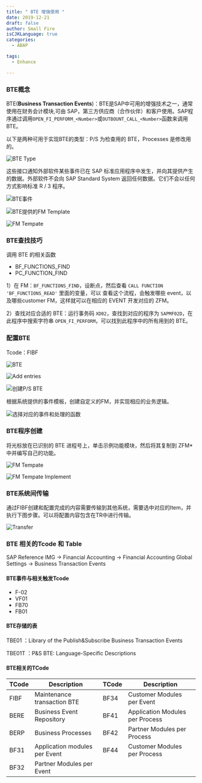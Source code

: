 ```yaml
---
title: " BTE 增强使用 "
date: 2019-12-21
draft: false
author: Small Fire
isCJKLanguage: true
categories: 
  - ABAP

tags: 
  - Enhance

---
```


### BTE概念

BTE(**Business Transaction Events**)：BTE是SAP中可用的增强技术之一，通常使用在财务会计模块,可由 SAP，第三方供应商（合作伙伴）和客户使用。SAP程序通过调用`OPEN_FI_PERFORM_<Number>`或`OUTBOUNT_CALL_<Number>`函数来调用BTE。

以下是两种可用于实现BTE的类型：P/S 为检查用的 BTE，Processes 是修改用的。

![BTE Type](/images/ABAP/BTE5.png)

这些接口通知外部软件某些事件已在 SAP 标准应用程序中发生，并向其提供产生的数据。外部软件不会向 SAP Standard System 返回任何数据。它们不会以任何方式影响标准 R / 3 程序。

![BTE事件](/images/ABAP/BTE6.png)

![BTE提供的FM Template](/images/ABAP/BTE7.png)

![FM Tempate](/images/ABAP/BTE8.png)

### BTE查找技巧

调用 BTE 的相关函数

- BF_FUNCTIONS_FIND
- PC_FUNCTION_FIND

1）在 FM：`BF_FUNCTIONS_FIND`，设断点，然后查看 `CALL FUNCTION 'BF_FUNCTIONS_READ'` 里面的变量，可以
  查看这个流程，会触发哪些 event，以及哪些customer FM，这样就可以在相应的 EVENT 开发对应的 ZFM。

2）查找对应合适的 BTE：运行事务码 `XD02`，查找到对应的程序为 `SAPMF02D`，在此程序中搜索字符串
  `OPEN_FI_PERFORM`，可以找到此程序中的所有用到的 BTE。  

### 配置BTE

Tcode：FIBF

![BTE](/images/ABAP/BTE1.png)

![Add entries](/images/ABAP/BTE3.png)

![创建P/S BTE](/images/ABAP/BTE2.png)

根据系统提供的事件模板，创建自定义的FM，并实现相应的业务逻辑。

![选择对应的事件和处理的函数](/images/ABAP/BTE4.png)

###  BTE程序创建

将光标放在已识别的 BTE 进程号上，单击示例功能模块，然后将其复制到 ZFM* 中并编写自己的功能。

![FM Tempate](/images/ABAP/BTE9.png)

![FM Tempate Implement](/images/ABAP/BTE10.png)

### BTE系统间传输

通过FIBF创建和配置完成的内容需要传输到其他系统，需要选中对应的Item，并执行下图步骤。可以将配置内容包含在TR中进行传输。

![Transfer](/images/ABAP/BTE11.png)

###   BTE 相关的Tcode 和 Table

SAP Reference IMG -> Financial Accounting -> Financial Accounting Global Settings -> Business Transaction Events

#### BTE事件与相关触发Tcode

- F-02
- VF01
- FB70
- FB01

#### BTE存储的表

TBE01 ：Library of the Publish&Subscribe Business Transaction Events

TBE01T ：P&S BTE: Language-Specific Descriptions

#### BTE相关的TCode

| TCode | Description                   | TCode | Description                     |
| ----- | ----------------------------- | ----- | ------------------------------- |
| FIBF  | Maintenance transaction BTE   | BF34  | Customer Modules per Event      |
| BERE  | Business Event Repository     | BF41  | Application Modules per Process |
| BERP  | Business Processes            | BF42  | Partner Modules per Process     |
| BF31  | Application modules per Event | BF44  | Customer Modules per Process    |
| BF32  | Partner Modules per Event     |       |                                 |


